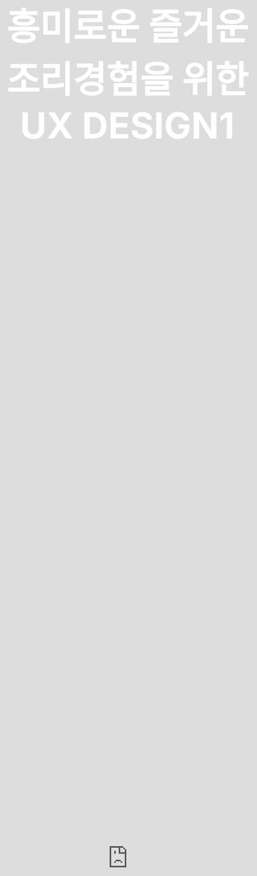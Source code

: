 ```yaml
---
date: "2019-11-29 12:45:07"
layout: tips
title: Text over full background-video
description: 그냥 테스툥
image: /images/index/kitchen_design01.png
category: tips
tags:
  - jjong
author: JJong
paginate: false
---
```


이것은 무엇이오 웹에서 입력가능하옹? 뭐짐 이제되

<style>
  body{
    background: black;
  }
  .banner{
    width: auto;
    height: auto;
    overflow: hidden;
    display: flex;
    justify-content: center;
    align-items: center;
  }
  .banner video{
    position: absolute;
    top: 0;
    left: 0;
    object-fit: cover;
    width: 100%;
    height: 100%;
    pointer-events: none;
  }
  .banner .content{
    position: relative;
    z-index: 1;
    max-width : 1000px;
    margin: 0 auto;
    text-align: center;
  }
  .banner .content h1{
    margin: 0;
    padding: 0;
    font-size: 4.5rem;
    text-transform: uppercase;
    color: #fff;
  }
  .banner iframe {
   width: 100vw;
   height: 56.25vw; /* Given a 16:9 aspect ratio, 9/16*100 = 56.25 */
   min-height: 100vh;
   min-width: 177.77vh; /* Given a 16:9 aspect ratio, 16/9*100 = 177.77 */
   position: absolute;
   top: 50%;
   left: 50%;
   transform: translate(-50%, -50%);
}
</style>

<!-- <div class="banner">
  <video autoplay muted loop>
    <source src="https://d2xch9q88t25k4.cloudfront.net/main-page-media/PC/mannacea.mp4" type="video/mp4">
  </video>
  <div class="content">
    <h1>Hello</h1>
  </div>
</div> -->

<div class="banner">
    <iframe src="https://player.vimeo.com/video/149915506?background=1&autoplay=1&loop=1&byline=0&title=0" 
           frameborder="0" webkitallowfullscreen mozallowfullscreen allowfullscreen ></iframe>
  <div class="content">
    <h1>흥미로운 즐거운 조리경험을 위한 UX Design1</h1>
  </div>
</div>

<iframe src="https://player.vimeo.com/video/149915506?color=00ccff&title=0&byline=0&portrait=0" width="640" height="360" frameborder="0" allow="autoplay; fullscreen" allowfullscreen></iframe>
<p><a href="https://vimeo.com/149915506">Drone</a> from <a href="https://vimeo.com/skyless">Skyless Productions</a> on <a href="https://vimeo.com">Vimeo</a>.</p>

http://imjjong.dothome.co.kr/cooking_oven.mp4
https://player.vimeo.com/video/76979871?background=1&autoplay=1&loop=1&byline=0&title=0
